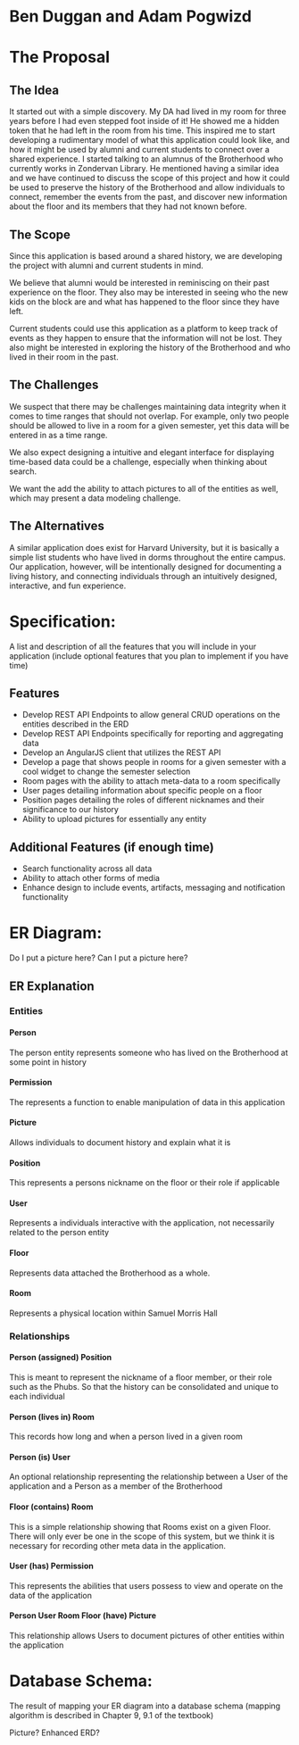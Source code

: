 # Ben Duggan and Adam Pogwizd

# The Proposal

## The Idea

It started out with a simple discovery. My DA had lived in my room for three years before I had even stepped foot inside of it! He showed me a hidden token that he had left in the room from his time. This inspired me to start developing a rudimentary model of what this application could look like, and how it might be used by alumni and current students to connect over a shared experience. I started talking to an alumnus of the Brotherhood who currently works in Zondervan Library. He mentioned having a similar idea and we have continued to discuss the scope of this project and how it could be used to preserve the history of the Brotherhood and allow individuals to connect, remember the events from the past, and discover new information about the floor and its members that they had not known before.

## The Scope

Since this application is based around a shared history, we are developing the project with alumni and current students in mind.

We believe that alumni would be interested in reminiscing on their past experience on the floor. They also may be interested in seeing who the new kids on the block are and what has happened to the floor since they have left.

Current students could use this application as a platform to keep track of events as they happen to ensure that the information will not be lost. They also might be interested in exploring the history of the Brotherhood and who lived in their room in the past.

## The Challenges

We suspect that there may be challenges maintaining data integrity when it comes to time ranges that should not overlap. For example, only two people should be allowed to live in a room for a given semester, yet this data will be entered in as a time range.

We also expect designing a intuitive and elegant interface for displaying time-based data could be a challenge, especially when thinking about search.

We want the add the ability to attach pictures to all of the entities as well, which may present a data modeling challenge.

## The Alternatives

A similar application does exist for Harvard University, but it is basically a simple list students who have lived in dorms throughout the entire campus. Our application, however, will be intentionally designed for documenting a living history, and connecting individuals through an intuitively designed, interactive, and fun experience.

# Specification:

A list and description of all the features that you will include in your application (include optional features that you plan to implement if you have time)

## Features

- Develop REST API Endpoints to allow general CRUD operations on the entities described in the ERD
- Develop REST API Endpoints specifically for reporting and aggregating data
- Develop an AngularJS client that utilizes the REST API
- Develop a page that shows people in rooms for a given semester with a cool widget to change the semester selection
- Room pages with the ability to attach meta-data to a room specifically
- User pages detailing information about specific people on a floor
- Position pages detailing the roles of different nicknames and their significance to our history
- Ability to upload pictures for essentially any entity

## Additional Features (if enough time)

- Search functionality across all data
- Ability to attach other forms of media
- Enhance design to include events, artifacts, messaging and notification functionality

# ER Diagram:

Do I put a picture here? Can I put a picture here?

## ER Explanation

### Entities

#### Person

The person entity represents someone who has lived on the Brotherhood at some point in history

#### Permission

The represents a function to enable manipulation of data in this application

#### Picture

Allows individuals to document history and explain what it is

#### Position

This represents a persons nickname on the floor or their role if applicable

#### User

Represents a individuals interactive with the application, not necessarily related to the person entity

#### Floor

Represents data attached the Brotherhood as a whole.

#### Room

Represents a physical location within Samuel Morris Hall

### Relationships

#### Person (assigned) Position

This is meant to represent the nickname of a floor member, or their role such as the Phubs. So that the history can be consolidated and unique to each individual

#### Person (lives in) Room

This records how long and when a person lived in a given room

#### Person (is) User

An optional relationship representing the relationship between a User of the application and a Person as a member of the Brotherhood

#### Floor (contains) Room

This is a simple relationship showing that Rooms exist on a given Floor. There will only ever be one in the scope of this system, but we think it is necessary for recording other meta data in the application.

#### User (has) Permission

This represents the abilities that users possess to view and operate on the data of the application

#### Person User Room Floor (have) Picture

This relationship allows Users to document pictures of other entities within the application

# Database Schema:

The result of mapping your ER diagram into a database schema (mapping algorithm is described in Chapter 9, 9.1 of the textbook)

Picture? Enhanced ERD?
